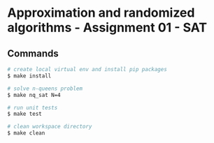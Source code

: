 # Approximation and randomized algorithms - Assignment 01 - SAT 

## Commands
```bash
# create local virtual env and install pip packages
$ make install

# solve n-queens problem
$ make nq_sat N=4

# run unit tests
$ make test

# clean workspace directory
$ make clean
```